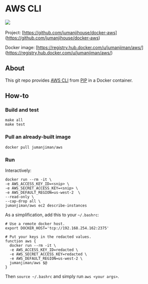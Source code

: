 AWS CLI
=======

[![](https://badge.imagelayers.io/jumanjiman/aws.svg)](https://imagelayers.io/?images=jumanjiman/aws:latest 'View image size and layers')&nbsp;

Project: [https://github.com/jumanjihouse/docker-aws]
(https://github.com/jumanjihouse/docker-aws)

Docker image: [https://registry.hub.docker.com/u/jumanjiman/aws/]
(https://registry.hub.docker.com/u/jumanjiman/aws/)


About
-----

This git repo provides [AWS CLI](http://aws.amazon.com/cli/)
from [PIP](https://pypi.python.org/pypi/awscli) in a Docker container.


How-to
------

### Build and test

    make all
    make test


### Pull an already-built image

    docker pull jumanjiman/aws


### Run

Interactively:

    docker run --rm -it \
    -e AWS_ACCESS_KEY_ID=<snip> \
    -e AWS_SECRET_ACCESS_KEY=<snip> \
    -e AWS_DEFAULT_REGION=us-west-2  \
    --read-only \
    --cap-drop all \
    jumanjiman/aws ec2 describe-instances

As a simplification, add this to your `~/.bashrc`:

    # Use a remote docker host.
    export DOCKER_HOST='tcp://192.168.254.162:2375'

    # Put your keys in the redacted values.
    function aws {
      docker run --rm -it \
      -e AWS_ACCESS_KEY_ID=redacted \
      -e AWS_SECRET_ACCESS_KEY=redacted \
      -e AWS_DEFAULT_REGION=us-west-2 \
      jumanjiman/aws $@
    }

Then `source ~/.bashrc` and simply run `aws <your args>`.
